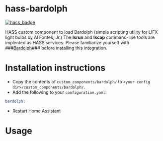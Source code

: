 # hass-bardolph
[![hacs_badge](https://img.shields.io/badge/HACS-Default-orange.svg)](https://github.com/custom-components/hacs)

HASS custom component to load Bardolph (simple scripting utility for LIFX light bulbs by Al Fontes, Jr.) The **lsrun** and **lscap** command-line tools are implented as HASS services.
Please familiarize yourself with ###[Bardolph](https://bardolph.org)### before installing this integration.

# Installation instructions

- Copy the contents of `custom_components/bardolph/` to `<your config dir>/custom_components/bardolph/`.
- Add the following to your `configuration.yaml`:

```yaml
bardolph:
```
- Restart Home Assistant

# Usage
